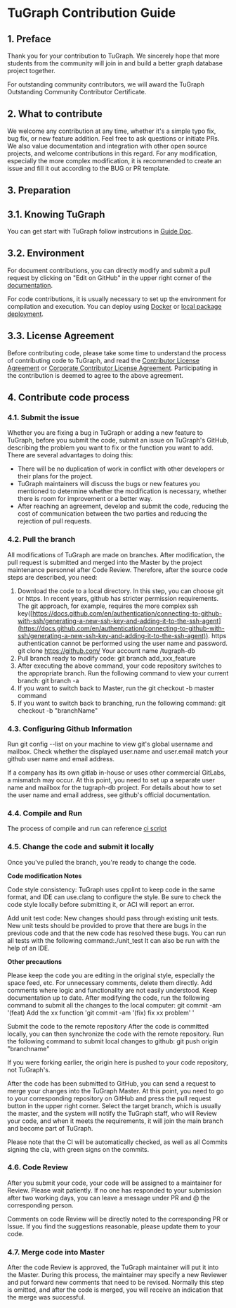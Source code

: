 # TuGraph Contribution Guide

## 1. Preface

Thank you for your contribution to TuGraph. We sincerely hope that more students from the community will join in and build a better graph database project together.

For outstanding community contributors, we will award the TuGraph Outstanding Community Contributor Certificate.

## 2. What to contribute

We welcome any contribution at any time, whether it's a simple typo fix, bug fix, or new feature addition. Feel free to ask questions or initiate PRs. We also value documentation and integration with other open source projects, and welcome contributions in this regard. For any modification, especially the more complex modification, it is recommended to create an issue and fill it out according to the BUG or PR template.

## 3. Preparation

## 3.1. Knowing TuGraph

You can get start with TuGraph follow instrcutions in [Guide Doc](../1.guide.md).

## 3.2. Environment

For document contributions, you can directly modify and submit a pull request by clicking on "Edit on GitHub" in the upper right corner of the [documentation](https://tugraph-db.readthedocs.io/en/latest).

For code contributions, it is usually necessary to set up the environment for compilation and execution. You can deploy using [Docker](../5.developer-manual/1.installation/3.docker-deployment.md) or [local package deployment](../5.developer-manual/1.installation/4.local-package-deployment.md).

## 3.3. License Agreement

Before contributing code, please take some time to understand the process of contributing code to TuGraph, and read the [Contributor License Agreement](3.individual-cla.md) or [Corporate Contributor License Agreement](4.corporate-cla.md). Participating in the contribution is deemed to agree to the above agreement.

## 4. Contribute code process

### 4.1. Submit the issue

Whether you are fixing a bug in TuGraph or adding a new feature to TuGraph, before you submit the code, submit an issue on TuGraph's GitHub, describing the problem you want to fix or the function you want to add. There are several advantages to doing this:

- There will be no duplication of work in conflict with other developers or their plans for the project.
- TuGraph maintainers will discuss the bugs or new features you mentioned to determine whether the modification is necessary, whether there is room for improvement or a better way.
- After reaching an agreement, develop and submit the code, reducing the cost of communication between the two parties and reducing the rejection of pull requests.

### 4.2. Pull the branch

All modifications of TuGraph are made on branches. After modification, the pull request is submitted and merged into the Master by the project maintenance personnel after Code Review. Therefore, after the source code steps are described, you need:

1. Download the code to a local directory. In this step, you can choose git or https. In recent years, github has stricter permission requirements. The git approach, for example, requires the more complex ssh key([https://docs.github.com/en/authentication/connecting-to-github-with-ssh/generating-a-new-ssh-key-and-adding-it-to-the-ssh-agent](https://docs.github.com/en/authentication/connecting-to-github-with-ssh/generating-a-new-ssh-key-and-adding-it-to-the-ssh-agent)). https authentication cannot be performed using the user name and password. git clone https://github.com/ Your account name /tugraph-db
2. Pull branch ready to modify code:
   git branch add_xxx_feature
3. After executing the above command, your code repository switches to the appropriate branch. Run the following command to view your current branch: git branch -a
4. If you want to switch back to Master, run the git checkout -b master command
5. If you want to switch back to branching, run the following command: git checkout -b "branchName"

### 4.3. Configuring Github Information

Run git config --list on your machine to view git's global username and mailbox. Check whether the displayed user.name and user.email match your github user name and email address.

If a company has its own gitlab in-house or uses other commercial GitLabs, a mismatch may occur. At this point, you need to set up a separate user name and mailbox for the tugraph-db project. For details about how to set the user name and email address, see github's official documentation.

### 4.4. Compile and Run

The process of compile and run can reference [ci script](https://github.com/TuGraph-family/tugraph-db/blob/master/ci/github_ci.sh)

### 4.5. Change the code and submit it locally

Once you've pulled the branch, you're ready to change the code.

**Code modification Notes**

Code style consistency: TuGraph uses cpplint to keep code in the same format, and IDE can use.clang to configure the style. Be sure to check the code style locally before submitting it, or ACI will report an error.

Add unit test code: New changes should pass through existing unit tests. New unit tests should be provided to prove that there are bugs in the previous code and that the new code has resolved these bugs. You can run all tests with the following command:./unit_test
It can also be run with the help of an IDE.

**Other precautions**

Please keep the code you are editing in the original style, especially the space feed, etc. For unnecessary comments, delete them directly. Add comments where logic and functionality are not easily understood. Keep documentation up to date. After modifying the code, run the following command to submit all the changes to the local computer:
git commit -am '(feat) Add the xx function 'git commit -am '(fix) fix xx problem' '

Submit the code to the remote repository
After the code is committed locally, you can then synchronize the code with the remote repository. Run the following command to submit local changes to github: git push origin "branchname"

If you were forking earlier, the origin here is pushed to your code repository, not TuGraph's.

After the code has been submitted to GitHub, you can send a request to merge your changes into the TuGraph Master. At this point, you need to go to your corresponding repository on GitHub and press the pull request button in the upper right corner. Select the target branch, which is usually the master, and the system will notify the TuGraph staff, who will Review your code, and when it meets the requirements, it will join the main branch and become part of TuGraph.

Please note that the CI will be automatically checked, as well as all Commits signing the cla, with green signs on the commits.

### 4.6. Code Review

After you submit your code, your code will be assigned to a maintainer for Review. Please wait patiently. If no one has responded to your submission after two working days, you can leave a message under PR and @ the corresponding person.

Comments on code Review will be directly noted to the corresponding PR or Issue. If you find the suggestions reasonable, please update them to your code.

### 4.7. Merge code into Master

After the code Review is approved, the TuGraph maintainer will put it into the Master. During this process, the maintainer may specify a new Reviewer and put forward new comments that need to be revised. Normally this step is omitted, and after the code is merged, you will receive an indication that the merge was successful.
